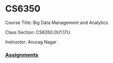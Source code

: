 # CS6350

Course Title: Big Data Management and Analytics

Class Section: CS6350.0U1.17U

Instructor: Anurag Nagar

### [Assignments](./Assignments)


